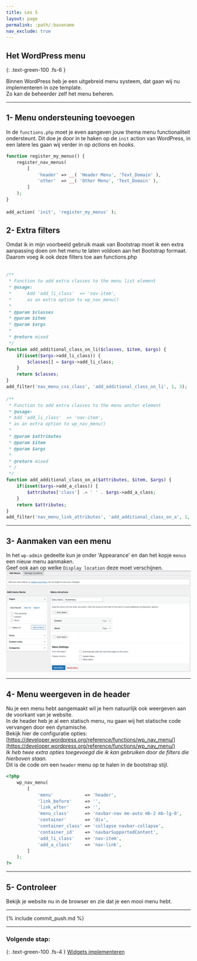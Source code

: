 ```yaml
---
title: Les 5
layout: page 
permalink: :path/:basename 
nav_exclude: true
---
```


## Het WordPress menu
{: .text-green-100 .fs-6 }

Binnen WordPress heb je een uitgebreid menu systeem, dat gaan wij nu implementeren in oze template.  
Zo kan de beheerder zelf het menu beheren.

---
## 1- Menu ondersteuning toevoegen
In de `functions.php` moet je even aangeven jouw thema menu functionaliteit ondersteunt. 
Dit doe je door in te haken op de `init` action van WordPress, in een latere les gaan wij verder in op _actions_ en _hooks_. 
```php
function register_my_menus() {
	register_nav_menus(
		[
			'header' => __( 'Header Menu', 'Text_Domain' ),
			'other'  => __( 'Other Menu', 'Text_Domain' ),
		]
	);
}

add_action( 'init', 'register_my_menus' );
```

## 2- Extra filters
Omdat ik in mijn voorbeeld gebruik maak van Bootstrap moet ik een extra aanpassing doen om het menu te laten voldoen aan het Bootstrap formaat.  
Daarom voeg ik ook deze filters toe aan functions.php  
```php

/**
 * Function to add extra classes to the menu list element
 * @usage:
 *      Add 'add_li_class'  => 'nav-item',
 *      as an extra option to wp_nav_menu()
 *
 * @param $classes
 * @param $item
 * @param $args
 *
 * @return mixed
 */
function add_additional_class_on_li($classes, $item, $args) {
	if(isset($args->add_li_class)) {
		$classes[] = $args->add_li_class;
	}
	return $classes;
}
add_filter('nav_menu_css_class', 'add_additional_class_on_li', 1, 3);

/**
 * Function to add extra classes to the menu anchor element
 * @usage:
 * Add 'add_li_class'  => 'nav-item',
 * as an extra option to wp_nav_menu()
 *
 * @param $attributes
 * @param $item
 * @param $args
 *
 * @return mixed
 * /
 */
function add_additional_class_on_a($attributes, $item, $args) {
	if(isset($args->add_a_class)) {
		$attributes['class'] .= ' ' . $args->add_a_class;
	}
	return $attributes;
}
add_filter('nav_menu_link_attributes', 'add_additional_class_on_a', 1, 3);

```

---
## 3- Aanmaken van een menu
In het `wp-admin` gedeelte kun je onder 'Appearance' en dan het kopje `menus` een nieuw menu aanmaken.  
Geef ook aan op welke `Display location` deze moet verschijnen. 
![menu.png](images%2Fmenu.png)

---
## 4- Menu weergeven in de header
Nu je een menu hebt aangemaakt wil je hem natuurlijk ook weergeven aan de voorkant van je website.  
In de header heb je al een statisch menu, nu gaan wij het statische code vervangen door een dynamische.  
Bekijk hier de configuratie opties: [https://developer.wordpress.org/reference/functions/wp_nav_menu/](https://developer.wordpress.org/reference/functions/wp_nav_menu/)  
_Ik heb twee extra opties toegevoegd die ik kan gebruiken door de filters die hierboven staan._  
Dit is de code om een `header` menu op te halen in de bootstrap stijl.  
```php
<?php
    wp_nav_menu(
        [
            'menu'            => 'header',
            'link_before'     => '',
            'link_after'      => '',
            'menu_class'      => 'navbar-nav me-auto mb-2 mb-lg-0',
            'container'       => 'div',
            'container_class' => 'collapse navbar-collapse',
            'container_id'    => 'navbarSupportedContent',
            'add_li_class'    => 'nav-item',
            'add_a_class'     => 'nav-link',
        ]
    );
?>
```

---
## 5- Controleer
Bekijk je website nu in de browser en zie dat je een mooi menu hebt.

---

{% include commit_push.md %}

---
### Volgende stap:
{: .text-green-100 .fs-4 }
[Widgets implementeren](widgets)

